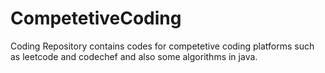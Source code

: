 # CompetetiveCoding
Coding
Repository contains codes for competetive coding platforms such as leetcode and codechef and also some algorithms in java.
